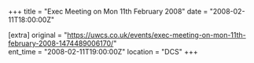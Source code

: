 +++
title = "Exec Meeting on Mon 11th February 2008"
date = "2008-02-11T18:00:00Z"

[extra]
original = "https://uwcs.co.uk/events/exec-meeting-on-mon-11th-february-2008-1474489006170/"    
ent_time = "2008-02-11T19:00:00Z"
location = "DCS"
+++



